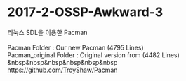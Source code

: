 # 2017-2-OSSP-Awkward-3

리눅스 SDL을 이용한 Pacman
<br><br>
Pacman Folder : Our new Pacman (4795 Lines) <br>
Pacman_original Folder : Original version from (4482 Lines) <br> 
&nbsp&nbsp&nbsp&nbsp&nbsp&nbsp https://github.com/TroyShaw/Pacman
                  
